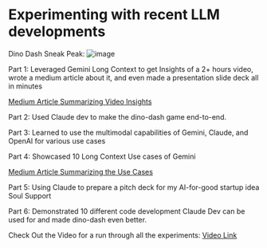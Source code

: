 # Experimenting with recent LLM developments 

Dino Dash Sneak Peak:
![image](https://github.com/user-attachments/assets/1744fb49-6e1b-40e7-bf0e-a2d80493bcba)

Part 1: Leveraged Gemini Long Context to get Insights of a 2+ hours video, wrote a medium article about it, and even made a presentation slide deck all in minutes 

<a href='https://medium.com/@samarthsharma_/bridging-the-gap-rag-local-models-and-the-future-of-enterprise-ai-4008f4702b37'> Medium Article Summarizing Video Insights </a>

Part 2: Used Claude dev to make the dino-dash game end-to-end.

Part 3: Learned to use the multimodal capabilities of Gemini, Claude, and OpenAI for various use cases

Part 4: Showcased 10 Long Context Use cases of Gemini

<a href='https://medium.com/@samarthsharma_/gemini-long-context-usecases-447472008'> Medium Article Summarizing the Use Cases </a>

Part 5: Using Claude to prepare a pitch deck for my AI-for-good startup idea Soul Support

Part 6: Demonstrated 10 different code development Claude Dev can be used for and made dino-dash even better.

Check Out the Video for a run through all the experiments: <a href='https://youtu.be/t3555mA?si=vhwcwjhcVwpFih4'>Video Link</a>





